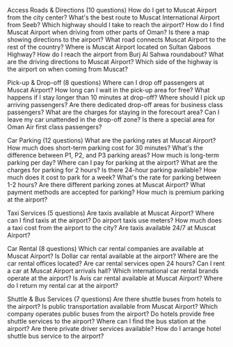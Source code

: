 Access Roads & Directions (10 questions)
How do I get to Muscat Airport from the city center?
What's the best route to Muscat International Airport from Seeb?
Which highway should I take to reach the airport?
How do I find Muscat Airport when driving from other parts of Oman?
Is there a map showing directions to the airport?
What road connects Muscat Airport to the rest of the country?
Where is Muscat Airport located on Sultan Qaboos Highway?
How do I reach the airport from Burj Al Sahwa roundabout?
What are the driving directions to Muscat Airport?
Which side of the highway is the airport on when coming from Muscat?

Pick-up & Drop-off (8 questions)
Where can I drop off passengers at Muscat Airport?
How long can I wait in the pick-up area for free?
What happens if I stay longer than 10 minutes at drop-off?
Where should I pick up arriving passengers?
Are there dedicated drop-off areas for business class passengers?
What are the charges for staying in the forecourt area?
Can I leave my car unattended in the drop-off zone?
Is there a special area for Oman Air first class passengers?

Car Parking (12 questions)
What are the parking rates at Muscat Airport?
How much does short-term parking cost for 30 minutes?
What's the difference between P1, P2, and P3 parking areas?
How much is long-term parking per day?
Where can I pay for parking at the airport?
What are the charges for parking for 2 hours?
Is there 24-hour parking available?
How much does it cost to park for a week?
What's the rate for parking between 1-2 hours?
Are there different parking zones at Muscat Airport?
What payment methods are accepted for parking?
How much is premium parking at the airport?

Taxi Services (5 questions)
Are taxis available at Muscat Airport?
Where can I find taxis at the airport?
Do airport taxis use meters?
How much does a taxi cost from the airport to the city?
Are taxis available 24/7 at Muscat Airport?

Car Rental (8 questions)
Which car rental companies are available at Muscat Airport?
Is Dollar car rental available at the airport?
Where are the car rental offices located?
Are car rental services open 24 hours?
Can I rent a car at Muscat Airport arrivals hall?
Which international car rental brands operate at the airport?
Is Avis car rental available at Muscat Airport?
Where do I return my rental car at the airport?

Shuttle & Bus Services (7 questions)
Are there shuttle buses from hotels to the airport?
Is public transportation available from Muscat Airport?
Which company operates public buses from the airport?
Do hotels provide free shuttle services to the airport?
Where can I find the bus station at the airport?
Are there private driver services available?
How do I arrange hotel shuttle bus service to the airport?